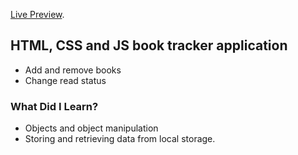 [Live Preview](https://aadam-ali.github.io/library/).

## HTML, CSS and JS book tracker application

* Add and remove books
* Change read status

### What Did I Learn?

 * Objects and object manipulation
 * Storing and retrieving data from local storage.

